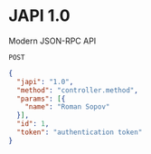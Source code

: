 # JAPI 1.0

Modern JSON-RPC API

```
POST
```

```json
{
  "japi": "1.0",
  "method": "controller.method",
  "params": [{
    "name": "Roman Sopov"
  }],
  "id": 1,
  "token": "authentication token"
}
```
